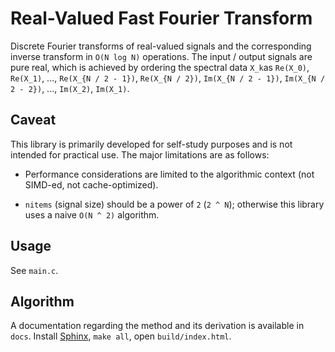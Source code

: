 # Real-Valued Fast Fourier Transform

Discrete Fourier transforms of real-valued signals and the corresponding inverse transform in `O(N log N)` operations.
The input / output signals are pure real, which is achieved by ordering the spectral data `X_k`as `Re(X_0)`, `Re(X_1)`, ..., `Re(X_{N / 2 - 1})`, `Re(X_{N / 2})`, `Im(X_{N / 2 - 1})`, `Im(X_{N / 2 - 2})`, ..., `Im(X_2)`, `Im(X_1)`.

## Caveat

This library is primarily developed for self-study purposes and is not intended for practical use.
The major limitations are as follows:

* Performance considerations are limited to the algorithmic context (not SIMD-ed, not cache-optimized).

* `nitems` (signal size) should be a power of `2` (`2 ^ N`); otherwise this library uses a naive `O(N ^ 2)` algorithm.

## Usage

See `main.c`.

## Algorithm

A documentation regarding the method and its derivation is available in `docs`.
Install [Sphinx](https://www.sphinx-doc.org/en/master/), `make all`, open `build/index.html`.

